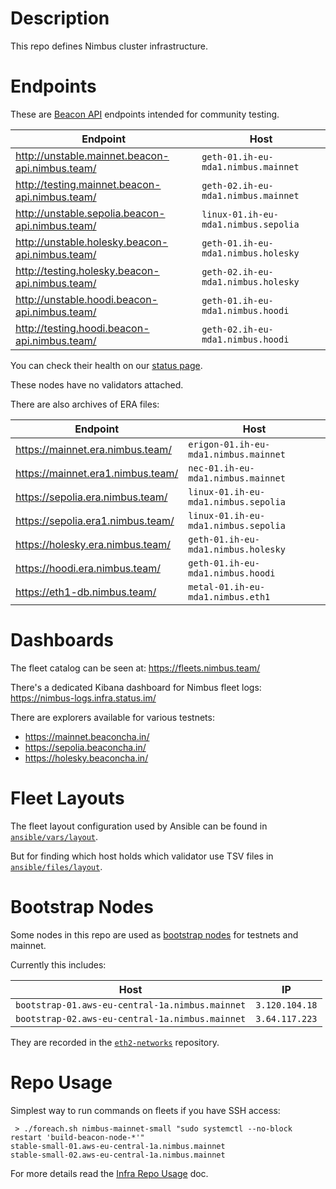 # Description

This repo defines Nimbus cluster infrastructure.

# Endpoints

These are [Beacon API](https://ethereum.github.io/beacon-APIs/) endpoints intended for community testing.

| Endpoint                                        | Host                                 |
|-------------------------------------------------|--------------------------------------|
| http://unstable.mainnet.beacon-api.nimbus.team/ | `geth-01.ih-eu-mda1.nimbus.mainnet`  |
| http://testing.mainnet.beacon-api.nimbus.team/  | `geth-02.ih-eu-mda1.nimbus.mainnet`  |
| http://unstable.sepolia.beacon-api.nimbus.team/ | `linux-01.ih-eu-mda1.nimbus.sepolia` |
| http://unstable.holesky.beacon-api.nimbus.team/ | `geth-01.ih-eu-mda1.nimbus.holesky`  |
| http://testing.holesky.beacon-api.nimbus.team/  | `geth-02.ih-eu-mda1.nimbus.holesky`  |
| http://unstable.hoodi.beacon-api.nimbus.team/   | `geth-01.ih-eu-mda1.nimbus.hoodi`    |
| http://testing.hoodi.beacon-api.nimbus.team/    | `geth-02.ih-eu-mda1.nimbus.hoodi`    |

You can check their health on our [status page](https://canary.infra.status.im/status/nimbus-api-endpoints).

These nodes have no validators attached.

There are also archives of ERA files:

| Endpoint                          | Host                                  |
|-----------------------------------|---------------------------------------|
| https://mainnet.era.nimbus.team/  | `erigon-01.ih-eu-mda1.nimbus.mainnet` |
| https://mainnet.era1.nimbus.team/ | `nec-01.ih-eu-mda1.nimbus.mainnet`    |
| https://sepolia.era.nimbus.team/  | `linux-01.ih-eu-mda1.nimbus.sepolia`  |
| https://sepolia.era1.nimbus.team/ | `linux-01.ih-eu-mda1.nimbus.sepolia`  |
| https://holesky.era.nimbus.team/  | `geth-01.ih-eu-mda1.nimbus.holesky`   |
| https://hoodi.era.nimbus.team/    | `geth-01.ih-eu-mda1.nimbus.hoodi`     |
| https://eth1-db.nimbus.team/      | `metal-01.ih-eu-mda1.nimbus.eth1`     |

# Dashboards

The fleet catalog can be seen at: https://fleets.nimbus.team/

There's a dedicated Kibana dashboard for Nimbus fleet logs: https://nimbus-logs.infra.status.im/

There are explorers available for various testnets:

* https://mainnet.beaconcha.in/
* https://sepolia.beaconcha.in/
* https://holesky.beaconcha.in/

# Fleet Layouts

The fleet layout configuration used by Ansible can be found in [`ansible/vars/layout`](ansible/vars/layout).

But for finding which host holds which validator use TSV files in [`ansible/files/layout`](ansible/files/layout).

# Bootstrap Nodes

Some nodes in this repo are used as [bootstrap nodes](https://ethereum.org/en/developers/docs/nodes-and-clients/bootnodes/) for testnets and mainnet.

Currently this includes:

| Host                                            | IP             |
|-------------------------------------------------|----------------|
| `bootstrap-01.aws-eu-central-1a.nimbus.mainnet` | `3.120.104.18` |
| `bootstrap-02.aws-eu-central-1a.nimbus.mainnet` | `3.64.117.223` |

They are recorded in the [`eth2-networks`](https://github.com/eth-clients/eth2-networks/blob/934c948e69205dcf2deb87e4ae6cc140c335f94d/shared/mainnet/bootstrap_nodes.txt#L28-L30) repository.

# Repo Usage

Simplest way to run commands on fleets if you have SSH access:
```
 > ./foreach.sh nimbus-mainnet-small "sudo systemctl --no-block restart 'build-beacon-node-*'"
stable-small-01.aws-eu-central-1a.nimbus.mainnet
stable-small-02.aws-eu-central-1a.nimbus.mainnet
```
For more details read the [Infra Repo Usage](https://github.com/status-im/infra-docs/blob/master/docs/general/infra_repo_usage.md) doc.
